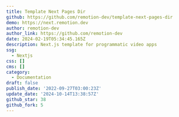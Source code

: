 ```yaml
---
title: Template Next Pages Dir
github: https://github.com/remotion-dev/template-next-pages-dir
demo: https://next.remotion.dev
author: remotion-dev
author_link: https://github.com/remotion-dev
date: 2024-02-19T05:34:45.165Z
description: Next.js template for programmatic video apps
ssg:
  - Nextjs
css: []
cms: []
category:
  - Documentation
draft: false
publish_date: '2022-09-27T03:00:23Z'
update_date: '2024-10-14T13:38:57Z'
github_star: 38
github_fork: 5
---
```

